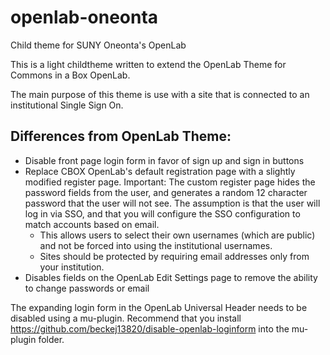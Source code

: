 # openlab-oneonta
Child theme for SUNY Oneonta's OpenLab

This is a light childtheme written to extend the OpenLab Theme for Commons in a Box OpenLab.

The main purpose of this theme is use with a site that is connected to an institutional Single Sign On.

## Differences from OpenLab Theme:
* Disable front page login form in favor of sign up and sign in buttons
* Replace CBOX OpenLab's default registration page with a slightly modified register page. Important: The custom register page hides the password fields from the user, and generates a random 12 character password that the user will not see. The assumption is that the user will log in via SSO, and that you will configure the SSO configuration to match accounts based on email.
  * This allows users to select their own usernames (which are public) and not be forced into using the institutional usernames.
  * Sites should be protected by requiring email addresses only from your institution.
* Disables fields on the OpenLab Edit Settings page to remove the ability to change passwords or email

 The expanding login form in the OpenLab Universal Header needs to be disabled using a mu-plugin. Recommend that you install https://github.com/beckej13820/disable-openlab-loginform into the mu-plugin folder.

